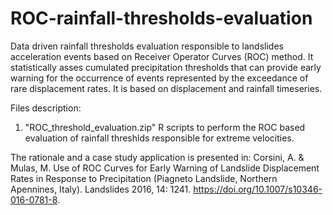 # ROC-rainfall-thresholds-evaluation
Data driven rainfall thresholds evaluation responsible to landslides acceleration events based on Receiver Operator Curves (ROC) method. It statistically asses cumulated precipitation thresholds that can provide early warning for the occurrence of events represented by the exceedance of rare displacement rates. It is based on displacement and rainfall timeseries.

Files description:
1. "ROC_threshold_evaluation.zip" R scripts to perform the ROC based evaluation of rainfall threshlds responsible for extreme velocities.

The rationale and a case study application is presented in: Corsini, A. & Mulas, M. Use of ROC Curves for Early Warning of Landslide Displacement Rates in Response to Precipitation (Piagneto Landslide, Northern Apennines, Italy). Landslides 2016, 14: 1241. https://doi.org/10.1007/s10346-016-0781-8.
